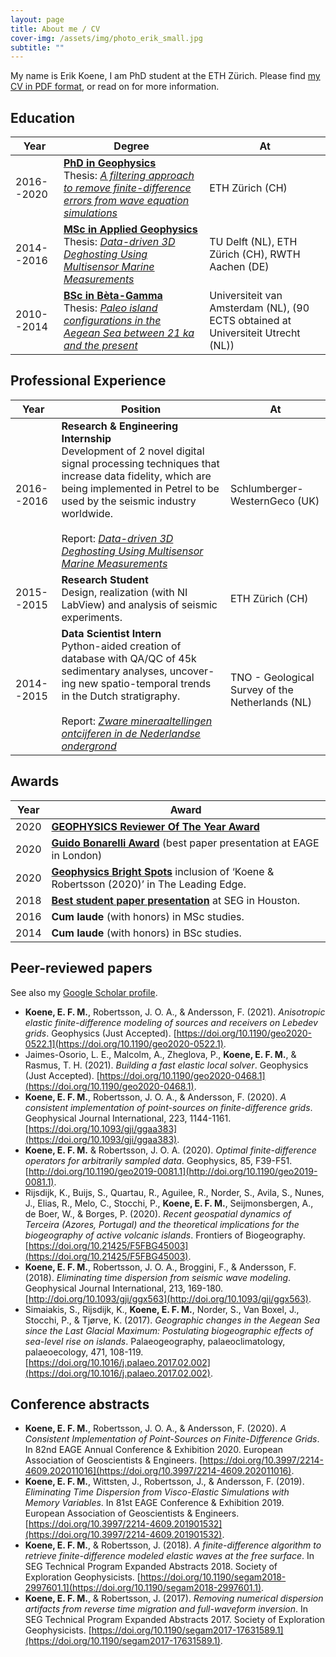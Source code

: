 ```yaml
---
layout: page
title: About me / CV
cover-img: /assets/img/photo_erik_small.jpg
subtitle: ""
---
```


My name is Erik Koene, I am  PhD student at the ETH Zürich. Please find [my CV in PDF format](/assets/docs/CV_English-2.pdf), or read on for more information.

## Education


| Year | Degree | At |
|-------|--------|---------|
| 2016--2020 | [**PhD in Geophysics**](https://eeg.ethz.ch) <br> Thesis: [*A filtering approach to remove finite-difference errors from wave equation simulations*](http://n.ethz.ch/~koenee/PhD_thesis_Koene_December_3.pdf) | ETH Zürich (CH) |
| 2014--2016 | [**MSc in Applied Geophysics**](https://idealeague.org/geophysics/) <br> Thesis: [*Data-driven 3D Deghosting Using Multisensor Marine Measurements*](/assets/docs/MSc_thesis_Koene.pdf) | TU Delft (NL), ETH Zürich (CH), RWTH Aachen (DE) |
| 2010--2014 | [**BSc in Bèta-Gamma**](https://www.uva.nl/programmas/bachelors/beta-gamma/beta-gamma.html) <br> Thesis: [*Paleo island configurations in the Aegean Sea between 21 ka and the present*](/assets/docs/BSc_thesis_Koene.pdf) | Universiteit van Amsterdam (NL), (90 ECTS obtained at Universiteit Utrecht (NL)) |

## Professional Experience

| Year | Position | At |
|-------|--------|---------|
| 2016--2016 | **Research & Engineering Internship** <br> Development of 2 novel digital signal processing techniques that increase data fidelity, which are being implemented in Petrel to be used by the seismic industry worldwide. <br><br> Report: [*Data-driven 3D Deghosting Using Multisensor Marine Measurements*](/assets/docs/MSc_thesis_Koene.pdf) | Schlumberger-WesternGeco (UK) |
| 2015--2015 | **Research Student** <br> Design, realization (with NI LabView) and analysis of seismic experiments.| ETH Zürich (CH) |
| 2014--2015 | **Data Scientist Intern** <br> Python-aided creation of database with QA/QC of 45k sedimentary analyses, uncover- ing new spatio-temporal trends in the Dutch stratigraphy. <br><br> Report: [*Zware mineraaltellingen ontcijferen in de Nederlandse ondergrond*](/assets/docs/GDN_report_Koene.pdf) | TNO - Geological Survey of the Netherlands (NL) |

## Awards

| Year | Award |
|------|-------|
| 2020 | [**GEOPHYSICS Reviewer Of The Year Award**](https://seg.org/Portals/0/SEG/About%20SEG/HOU20_HandA_Program.pdf) |
| 2020 | [**Guido Bonarelli Award**](https://www.eage.org/en/about-eage/awards/overview-awards/guido-bonarelli-award) (best paper presentation at EAGE in London) |
| 2020 | [**Geophysics Bright Spots**](https://library.seg.org/doi/10.1190/tle39070518.1) inclusion of ‘Koene & Robertsson (2020)’ in The Leading Edge. 
| 2018 | [**Best student paper presentation**](https://seg.org/News-Resources/Press-Releases/SEG-announces-2018-Honors-and-Awards-recipients) at SEG in Houston. |
| 2016 | **Cum laude** (with honors) in MSc studies. |
| 2014 | **Cum laude** (with honors) in BSc studies. |

## Peer-reviewed papers
See also my [Google Scholar profile](https://scholar.google.ch/citations?user=kO2lLJIAAAAJ&hl=en).

* **Koene, E. F. M.**, Robertsson, J. O. A., & Andersson, F. (2021). *Anisotropic elastic finite-difference modeling of sources and receivers on Lebedev grids*. Geophysics (Just Accepted). [https://doi.org/10.1190/geo2020-0522.1](https://doi.org/10.1190/geo2020-0522.1).
* Jaimes-Osorio, L. E., Malcolm, A., Zheglova, P., **Koene, E. F. M.**, & Rasmus, T. H. (2021). *Building a fast elastic local solver*. Geophysics (Just Accepted). [https://doi.org/10.1190/geo2020-0468.1](https://doi.org/10.1190/geo2020-0468.1).
* **Koene, E. F. M.**, Robertsson, J. O. A., & Andersson, F. (2020). *A consistent implementation of point-sources on finite-difference grids*. Geophysical Journal International, 223, 1144-1161. [https://doi.org/10.1093/gji/ggaa383](https://doi.org/10.1093/gji/ggaa383).
* **Koene, E. F. M.** & Robertsson, J. O. A. (2020). *Optimal finite-difference operators for arbitrarily sampled data*. Geophysics, 85, F39-F51. [http://doi.org/10.1190/geo2019-0081.1](http://doi.org/10.1190/geo2019-0081.1).
* Rijsdijk, K., Buijs, S., Quartau, R., Aguilee, R., Norder, S., Avila, S., Nunes, J., Elias, R., Melo, C., Stocchi, P., **Koene, E. F. M.**, Seijmonsbergen, A., de Boer, W., & Borges, P. (2020). *Recent geospatial dynamics of Terceira (Azores, Portugal) and the theoretical implications for the biogeography of active volcanic islands*. Frontiers of Biogeography. [https://doi.org/10.21425/F5FBG45003](https://doi.org/10.21425/F5FBG45003).
* **Koene, E. F. M.**, Robertsson, J. O. A., Broggini, F., & Andersson, F. (2018). *Eliminating time dispersion from seismic wave modeling*. Geophysical Journal International, 213, 169-180. [http://doi.org/10.1093/gji/ggx563](http://doi.org/10.1093/gji/ggx563).
* Simaiakis, S., Rijsdijk, K., **Koene, E. F. M.**, Norder, S., Van Boxel, J., Stocchi, P., & Tjørve, K. (2017). *Geographic changes in the Aegean Sea since the Last Glacial Maximum: Postulating biogeographic effects of sea-level rise on islands*. Palaeogeography, palaeoclimatology, palaeoecology, 471, 108-119. [https://doi.org/10.1016/j.palaeo.2017.02.002](https://doi.org/10.1016/j.palaeo.2017.02.002).

## Conference abstracts

* **Koene, E. F. M.**, Robertsson, J. O. A., & Andersson, F. (2020). *A Consistent Implementation of Point-Sources on Finite-Difference Grids*. In 82nd EAGE Annual Conference & Exhibition 2020. European Association of Geoscientists & Engineers. [https://doi.org/10.3997/2214-4609.202011016](https://doi.org/10.3997/2214-4609.202011016).
* **Koene, E. F. M.**, Wittsten, J., Robertsson, J., & Andersson, F. (2019). *Eliminating Time Dispersion from Visco-Elastic Simulations with Memory Variables*. In 81st EAGE Conference & Exhibition 2019. European Association of Geoscientists & Engineers. [https://doi.org/10.3997/2214-4609.201901532](https://doi.org/10.3997/2214-4609.201901532).
* **Koene, E. F. M.**, & Robertsson, J. (2018). *A finite-difference algorithm to retrieve finite-difference modeled elastic waves at the free surface*. In SEG Technical Program Expanded Abstracts 2018. Society of Exploration Geophysicists. [https://doi.org/10.1190/segam2018-2997601.1](https://doi.org/10.1190/segam2018-2997601.1).
* **Koene, E. F. M.**, & Robertsson, J. (2017). *Removing numerical dispersion artifacts from reverse time migration and full-waveform inversion*. In SEG Technical Program Expanded Abstracts 2017. Society of Exploration Geophysicists. [https://doi.org/10.1190/segam2017-17631589.1](https://doi.org/10.1190/segam2017-17631589.1).

